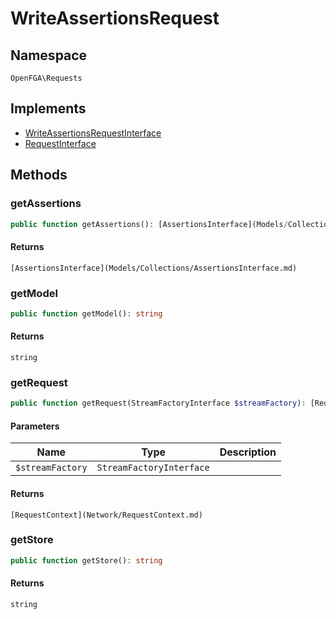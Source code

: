 # WriteAssertionsRequest


## Namespace
`OpenFGA\Requests`

## Implements
* [WriteAssertionsRequestInterface](Requests/WriteAssertionsRequestInterface.md)
* [RequestInterface](Requests/RequestInterface.md)

## Methods
### getAssertions


```php
public function getAssertions(): [AssertionsInterface](Models/Collections/AssertionsInterface.md)
```



#### Returns
`[AssertionsInterface](Models/Collections/AssertionsInterface.md)` 

### getModel


```php
public function getModel(): string
```



#### Returns
`string` 

### getRequest


```php
public function getRequest(StreamFactoryInterface $streamFactory): [RequestContext](Network/RequestContext.md)
```


#### Parameters
| Name | Type | Description |
|------|------|-------------|
| `$streamFactory` | `StreamFactoryInterface` |  |

#### Returns
`[RequestContext](Network/RequestContext.md)` 

### getStore


```php
public function getStore(): string
```



#### Returns
`string` 

